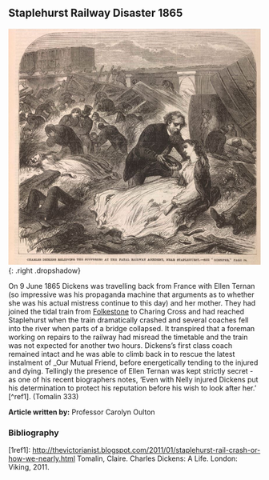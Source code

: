 <param ve-config style="article">

## Staplehurst Railway Disaster 1865

![Staplehurst ©The British Library Board (F60118-30 Images Online).](images/Staplehurst.jpg){: .right .dropshadow}

On 9 June 1865 Dickens was travelling back from France with Ellen Ternan (so impressive was his propaganda machine that arguments as to whether she was his actual mistress continue to this day) and her mother. They had joined the tidal train from [Folkestone](Dickens/Folkestone) to Charing Cross and had reached Staplehurst when the train dramatically crashed and several coaches fell into the river when parts of a bridge collapsed. It transpired that a foreman working on repairs to the railway had misread the timetable and the train was not expected for another two hours. Dickens’s first class coach remained intact and he was able to climb back in to rescue the latest instalment of _Our Mutual Friend, before energetically tending to the injured and dying. Tellingly the presence of Ellen Ternan was kept strictly secret - as one of his recent biographers notes, ‘Even with Nelly injured Dickens put his determination to protect his reputation before his wish to look after her.’ [^ref1]. (Tomalin 333)

**Article written by:** Professor Carolyn Oulton

### Bibliography
[1ref1]: http://thevictorianist.blogspot.com/2011/01/staplehurst-rail-crash-or-how-we-nearly.html Tomalin, Claire. Charles Dickens: A Life. London: Viking, 2011.
